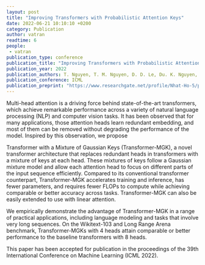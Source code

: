 ```yaml
---
layout: post
title: "Improving Transformers with Probabilistic Attention Keys"
date: 2022-06-21 10:10:10 +0200
category: Publication
author: vatran
readtime: 6
people:
 - vatran
publication_type: conference
publication_title: "Improving Transformers with Probabilistic Attention Keys"
publication_year: 2022
publication_authors: T. Nguyen, T. M. Nguyen, D. D. Le, Du. K. Nguyen, V-A. Tran, R. G. Baraniuk, N. Ho, S. J. Osher 
publication_conference: ICML
publication_preprint: "https://www.researchgate.net/profile/Nhat-Ho-5/publication/355356564_Improving_Transformers_with_Probabilistic_Attention_Keys/links/62a69583a3fe3e3df872f9f7/Improving-Transformers-with-Probabilistic-Attention-Keys.pdf"
---
```



Multi-head attention is a driving force behind state-of-the-art transformers, which achieve remarkable performance across a variety of natural language processing (NLP) and computer vision tasks. It has been observed that for many applications, those attention heads learn redundant embedding, and most of them can be removed without degrading the performance of the model. Inspired by this observation, we propose

Transformer with a Mixture of Gaussian Keys (Transformer-MGK), a novel transformer architecture that replaces redundant heads in transformers with a mixture of keys at each head. These mixtures of keys follow a Gaussian mixture model and allow each attention head to focus on different parts of the input sequence efficiently. Compared to its conventional transformer counterpart, Transformer-MGK accelerates training and inference, has fewer parameters, and requires fewer FLOPs to compute while achieving comparable or better accuracy across tasks. Transformer-MGK can also be easily extended to use with linear attention. 

We empirically demonstrate the advantage of Transformer-MGK in a range of practical applications, including language modeling and tasks that involve very long sequences. On the Wikitext-103 and Long Range Arena benchmark, Transformer-MGKs with 4 heads attain comparable or better performance to the baseline transformers with 8 heads.

This paper has been accepted for publication in the proceedings of the 39th International Conference on Machine Learning (ICML 2022).
